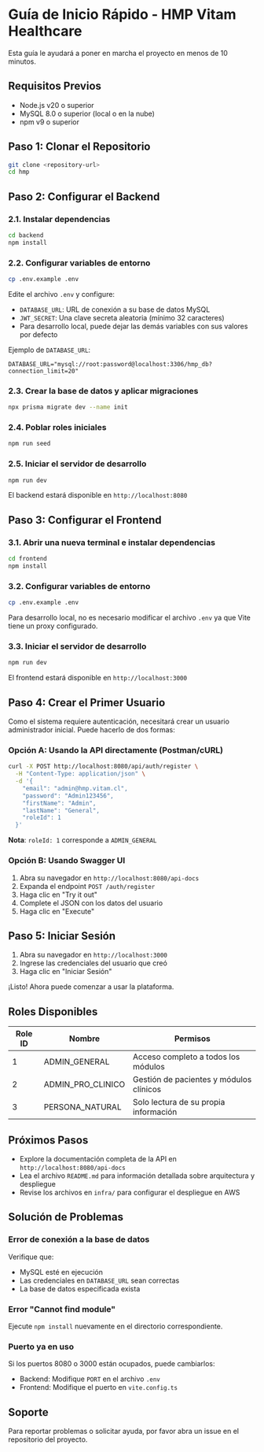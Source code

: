 # Guía de Inicio Rápido - HMP Vitam Healthcare

Esta guía le ayudará a poner en marcha el proyecto en menos de 10 minutos.

## Requisitos Previos

- Node.js v20 o superior
- MySQL 8.0 o superior (local o en la nube)
- npm v9 o superior

## Paso 1: Clonar el Repositorio

```bash
git clone <repository-url>
cd hmp
```

## Paso 2: Configurar el Backend

### 2.1. Instalar dependencias

```bash
cd backend
npm install
```

### 2.2. Configurar variables de entorno

```bash
cp .env.example .env
```

Edite el archivo `.env` y configure:

- `DATABASE_URL`: URL de conexión a su base de datos MySQL
- `JWT_SECRET`: Una clave secreta aleatoria (mínimo 32 caracteres)
- Para desarrollo local, puede dejar las demás variables con sus valores por defecto

Ejemplo de `DATABASE_URL`:
```
DATABASE_URL="mysql://root:password@localhost:3306/hmp_db?connection_limit=20"
```

### 2.3. Crear la base de datos y aplicar migraciones

```bash
npx prisma migrate dev --name init
```

### 2.4. Poblar roles iniciales

```bash
npm run seed
```

### 2.5. Iniciar el servidor de desarrollo

```bash
npm run dev
```

El backend estará disponible en `http://localhost:8080`

## Paso 3: Configurar el Frontend

### 3.1. Abrir una nueva terminal e instalar dependencias

```bash
cd frontend
npm install
```

### 3.2. Configurar variables de entorno

```bash
cp .env.example .env
```

Para desarrollo local, no es necesario modificar el archivo `.env` ya que Vite tiene un proxy configurado.

### 3.3. Iniciar el servidor de desarrollo

```bash
npm run dev
```

El frontend estará disponible en `http://localhost:3000`

## Paso 4: Crear el Primer Usuario

Como el sistema requiere autenticación, necesitará crear un usuario administrador inicial. Puede hacerlo de dos formas:

### Opción A: Usando la API directamente (Postman/cURL)

```bash
curl -X POST http://localhost:8080/api/auth/register \
  -H "Content-Type: application/json" \
  -d '{
    "email": "admin@hmp.vitam.cl",
    "password": "Admin123456",
    "firstName": "Admin",
    "lastName": "General",
    "roleId": 1
  }'
```

**Nota**: `roleId: 1` corresponde a `ADMIN_GENERAL`

### Opción B: Usando Swagger UI

1. Abra su navegador en `http://localhost:8080/api-docs`
2. Expanda el endpoint `POST /auth/register`
3. Haga clic en "Try it out"
4. Complete el JSON con los datos del usuario
5. Haga clic en "Execute"

## Paso 5: Iniciar Sesión

1. Abra su navegador en `http://localhost:3000`
2. Ingrese las credenciales del usuario que creó
3. Haga clic en "Iniciar Sesión"

¡Listo! Ahora puede comenzar a usar la plataforma.

## Roles Disponibles

| Role ID | Nombre               | Permisos                                                |
|---------|----------------------|---------------------------------------------------------|
| 1       | ADMIN_GENERAL        | Acceso completo a todos los módulos                     |
| 2       | ADMIN_PRO_CLINICO    | Gestión de pacientes y módulos clínicos                 |
| 3       | PERSONA_NATURAL      | Solo lectura de su propia información                   |

## Próximos Pasos

- Explore la documentación completa de la API en `http://localhost:8080/api-docs`
- Lea el archivo `README.md` para información detallada sobre arquitectura y despliegue
- Revise los archivos en `infra/` para configurar el despliegue en AWS

## Solución de Problemas

### Error de conexión a la base de datos

Verifique que:
- MySQL esté en ejecución
- Las credenciales en `DATABASE_URL` sean correctas
- La base de datos especificada exista

### Error "Cannot find module"

Ejecute `npm install` nuevamente en el directorio correspondiente.

### Puerto ya en uso

Si los puertos 8080 o 3000 están ocupados, puede cambiarlos:
- Backend: Modifique `PORT` en el archivo `.env`
- Frontend: Modifique el puerto en `vite.config.ts`

## Soporte

Para reportar problemas o solicitar ayuda, por favor abra un issue en el repositorio del proyecto.

